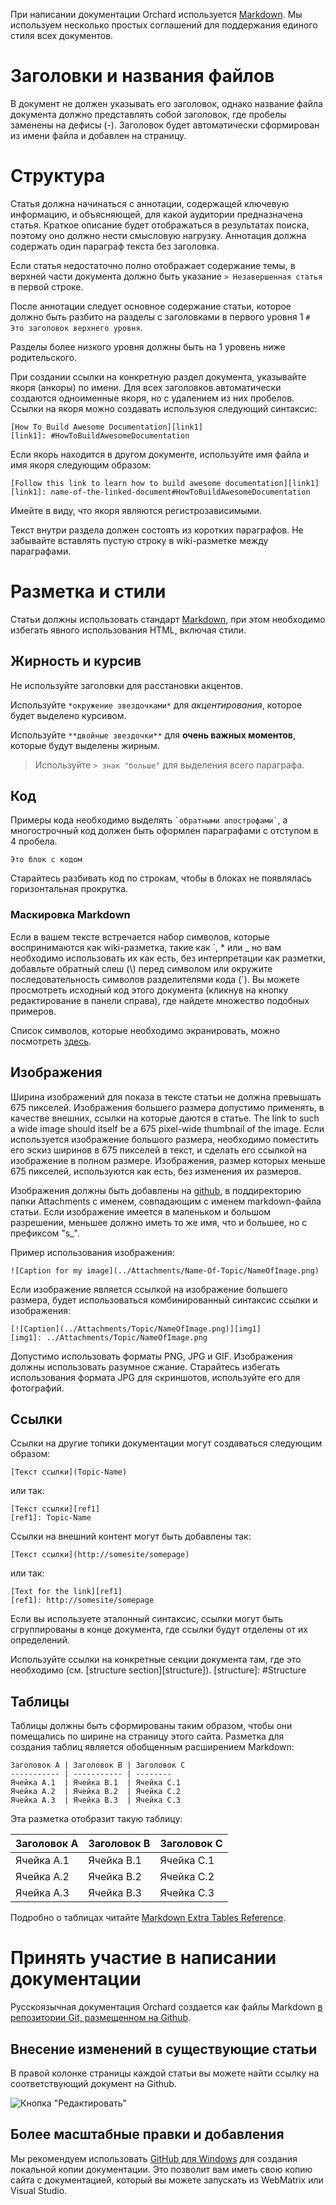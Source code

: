 При написании документации Orchard используется [Markdown](http://daringfireball.net/projects/markdown/).
Мы используем несколько простых соглашений для поддержания единого стиля всех документов.

# Заголовки и названия файлов

В документ не должен указывать его заголовок, однако название файла документа должно представлять собой заголовок, где пробелы заменены на дефисы (-).
Заголовок будет автоматически сформирован из имени файла и добавлен на страницу.

# Структура

Статья должна начинаться с аннотации, содержащей ключевую информацию, и объясняющей, для какой аудитории предназначена статья. Краткое описание будет отображаться в результатах поиска, поэтому оно должно нести смысловую нагрузку. Аннотация должна содержать один параграф текста без заголовка.

Если статья недостаточно полно отображает содержание темы, в верхней части документа должно быть указание `> Незавершенная статья` в первой строке.

После аннотации следует основное содержание статьи, которое должно быть разбито на разделы с заголовками в первого уровня 1 `# Это заголовок верхнего уровня`.

Разделы более низкого уровня должны быть на 1 уровень ниже родительского.

При создании ссылки на конкретную раздел документа, указывайте якоря (анкоры) по имени. Для всех заголовков автоматически создаются одноименные якоря, но с удалением из них пробелов.
Ссылки на якоря можно создавать используюя следующий синтаксис:

    [How To Build Awesome Documentation][link1]
    [link1]: #HowToBuildAwesomeDocumentation

Если якорь находится в другом документе, используйте имя файла и имя якоря следующим образом:

    [Follow this link to learn how to build awesome documentation][link1]
    [link1]: name-of-the-linked-document#HowToBuildAwesomeDocumentation

Имейте в виду, что якоря являются регистрозависимыми.

Текст внутри раздела должен состоять из коротких параграфов. Не забывайте вставлять пустую строку в wiki-разметке между параграфами.

# Разметка и стили

Статьи должны использовать стандарт [Markdown](http://daringfireball.net/projects/markdown/), при этом необходимо избегать явного использования HTML, включая стили.

## Жирность и курсив

Не используйте заголовки для расстановки акцентов.

Используйте `*окружение звездочками*` для *акцентирования*, которое будет выделено курсивом.

Используйте `**двойные звездочки**` для **очень важных моментов**, которые будут выделены жирным.

> Используйте `> знак "больше"` для выделения всего параграфа.

## Код

Примеры кода необходимо выделять `` `обратными апострофами` ``, а многострочный код должен быть оформлен параграфами с отступом в 4 пробела.

    Это блок с кодом

Старайтесь разбивать код по строкам, чтобы в блоках не появлялась горизонтальная прокрутка.

### Маскировка Markdown


Если в вашем тексте встречается набор символов, которые воспринимаются как wiki-разметка, такие как \`, \* или \_
но вам необходимо использовать их как есть, без интерпретации как разметки, добавльте обратный слеш (\\) перед символом или окружите последовательность символов 
разделителями кода (\`). Вы можете просмотреть исходный код этого документа (кликнув на кнопку редактирование в панели справа), где найдете множество подобных примеров.

Список символов, которые необходимо экранировать, можно посмотреть [здесь](http://daringfireball.net/projects/markdown/syntax#backslash).

## Изображения

Ширина изображений для показа в тексте статьи не должна превышать 675 пикселей. Изображения большего размера допустимо применять, в качестве внешних, ссылки на которые даются в статье.
The link to such a wide image should itself be a 675 pixel-wide thumbnail of the image.
Если используется изображение большого размера, необходимо поместить его эскиз ширинов в 675 пикселей в текст, и сделать его ссылкой на изображение в полном размере.
Изображения, размер которых меньше 675 пикселей, используются как есть, без изменения их размеров.

Изображения должны быть добавлены на [github](https://github.com/KindlySoul/OrchardDoc/tree/master/Attachments), в поддиректорию папки Attachments с именем, совпадающим с именем markdown-файла статьи.
Если изображение имеется в маленьком и большом разрешении, меньшее должно иметь то же имя, что и большее, но с префиксом "s_".

Пример использования изображения:

    ![Caption for my image](../Attachments/Name-Of-Topic/NameOfImage.png)
    
Если изображение является ссылкой на изображение большего размера, будет использоваться комбинированный синтаксис ссылки и изображения:

    [![Caption](../Attachments/Topic/NameOfImage.png)][img1]
    [img1]: ../Attachments/Topic/NameOfImage.png


Допустимо использовать форматы PNG, JPG и GIF. Изображения должны использовать разумное сжание.
Старайтесь избегать использования формата JPG для скриншотов, используйте его для фотографий.

## Ссылки

Ссылки на другие топики документации могут создаваться следующим образом:

    [Текст ссылки](Topic-Name)

или так:

    [Текст ссылки][ref1]
    [ref1]: Topic-Name

Ссылки на внешний контент могут быть добавлены так:
    
    [Текст ссылки](http://somesite/somepage)

или так:

    [Text for the link][ref1]
    [ref1]: http://somesite/somepage


Если вы используете эталонный синтаксис, ссылки могут быть сгруппированы в конце документа, где ссылки будут отделены от их определений.

Используйте ссылки на конкретные секции документа там, где это необходимо (см. [structure section][structure]).
[structure]: #Structure

## Таблицы

Таблицы должны быть сформированы таким образом, чтобы они помещались по ширине на страницу этого сайта.
Разметка для создания таблиц является обобщенным расширением Markdown:

    Заголовок A | Заголовок B | Заголовок C
    ----------- | ----------- | --------
    Ячейка A.1  | Ячейка B.1  | Ячейка C.1
    Ячейка A.2  | Ячейка B.2  | Ячейка C.2
    Ячейка A.3  | Ячейка B.3  | Ячейка C.3

Эта разметка отобразит такую таблицу:

Заголовок A | Заголовок B | Заголовок C
----------- | ----------- | --------
Ячейка A.1  | Ячейка B.1  | Ячейка C.1
Ячейка A.2  | Ячейка B.2  | Ячейка C.2
Ячейка A.3  | Ячейка B.3  | Ячейка C.3

Подробно о таблицах читайте [Markdown Extra Tables Reference](http://michelf.com/projects/php-markdown/extra/#table).

# Принять участие в написании документации

Русскоязычная документация Orchard создается как файлы Markdown [в репозитории Git, размещенном на Github](https://github.com/KindlySoul/OrchardDoc).

## Внесение изменений в существующие статьи

В правой колонке страницы каждой статьи вы можете найти ссылку на соответствующий документ на Github.

![Кнопка "Редактировать"](../Attachments/Documentation-style-guidelines/TheEditButton.PNG)

## Более масштабные правки и добавления

Мы рекомендуем использовать [GitHub для Windows](http://windows.github.com/) для создания локальной копии документации. Это позволит вам иметь свою копию сайта с документацией, который вы можете запускать из WebMatrix или Visual Studio.

